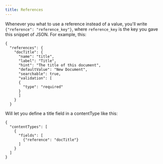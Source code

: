 ```yaml
---
title: References
---
```

Whenever you what to use a reference instead of a value, you'll write `{"reference": "reference_key"}`, where `reference_key` is the key you gave this snippet of JSON. For example, this:

```
{
  "references": {
    "docTitle": {
      "name": "title",
      "label": "Title",
      "hint": "The title of this document",
      "defaultValue": "New Document",
      "searchable": true,
      "validation": [
      {
        "type": "required"
      }
      ]
    }
  }
```

Will let you define a title field in a contentType like this:

```
{
  "contentTypes": [
    {
      "fields": [
        {"reference": "docTitle"}
      ]
    }
  ]
}
```